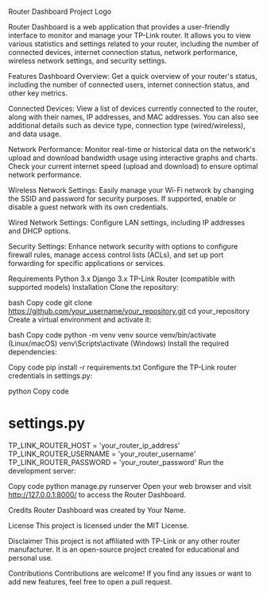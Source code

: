 Router Dashboard
Project Logo

Router Dashboard is a web application that provides a user-friendly interface to monitor and manage your TP-Link router. It allows you to view various statistics and settings related to your router, including the number of connected devices, internet connection status, network performance, wireless network settings, and security settings.

Features
Dashboard Overview: Get a quick overview of your router's status, including the number of connected users, internet connection status, and other key metrics.

Connected Devices: View a list of devices currently connected to the router, along with their names, IP addresses, and MAC addresses. You can also see additional details such as device type, connection type (wired/wireless), and data usage.

Network Performance: Monitor real-time or historical data on the network's upload and download bandwidth usage using interactive graphs and charts. Check your current internet speed (upload and download) to ensure optimal network performance.

Wireless Network Settings: Easily manage your Wi-Fi network by changing the SSID and password for security purposes. If supported, enable or disable a guest network with its own credentials.

Wired Network Settings: Configure LAN settings, including IP addresses and DHCP options.

Security Settings: Enhance network security with options to configure firewall rules, manage access control lists (ACLs), and set up port forwarding for specific applications or services.

Requirements
Python 3.x
Django 3.x
TP-Link Router (compatible with supported models)
Installation
Clone the repository:

bash
Copy code
git clone https://github.com/your_username/your_repository.git
cd your_repository
Create a virtual environment and activate it:

bash
Copy code
python -m venv venv
source venv/bin/activate (Linux/macOS)
venv\Scripts\activate (Windows)
Install the required dependencies:

Copy code
pip install -r requirements.txt
Configure the TP-Link router credentials in settings.py:

python
Copy code
# settings.py

TP_LINK_ROUTER_HOST = 'your_router_ip_address'
TP_LINK_ROUTER_USERNAME = 'your_router_username'
TP_LINK_ROUTER_PASSWORD = 'your_router_password'
Run the development server:

Copy code
python manage.py runserver
Open your web browser and visit http://127.0.0.1:8000/ to access the Router Dashboard.

Credits
Router Dashboard was created by Your Name.

License
This project is licensed under the MIT License.

Disclaimer
This project is not affiliated with TP-Link or any other router manufacturer. It is an open-source project created for educational and personal use.

Contributions
Contributions are welcome! If you find any issues or want to add new features, feel free to open a pull request.
